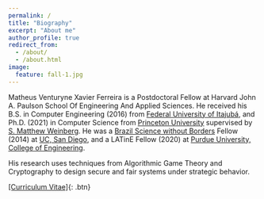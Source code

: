 ```yaml
---
permalink: /
title: "Biography"
excerpt: "About me"
author_profile: true
redirect_from:
  - /about/
  - /about.html
image:
  feature: fall-1.jpg
---
```


Matheus Venturyne Xavier Ferreira is a Postdoctoral Fellow at Harvard John A. Paulson School Of Engineering And Applied Sciences. He received his B.S. in Computer Engineering (2016) from [Federal University of Itajubá](https://en.unifei.edu.br/), and Ph.D. (2021) in Computer Science from [Princeton University](https://www.princeton.edu/) supervised by [S. Matthew Weinberg](https://www.cs.princeton.edu/~smattw/). He was a [Brazil Science without Borders](https://www.iie.org/programs/brazil-scientific-mobility) Fellow (2014) at [UC, San Diego](https://ucsd.edu/), and a LATinE Fellow (2020) at [Purdue University, College of Engineering](https://engineering.purdue.edu/Engr/Trailblazers).

His research uses techniques from Algorithmic Game Theory and Cryptography to design secure and fair systems under strategic behavior.

[[Curriculum Vitae]](/files/vita.pdf){: .btn}
